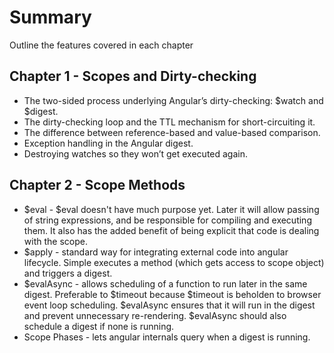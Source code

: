 # Summary

Outline the features covered in each chapter

## Chapter 1 - Scopes and Dirty-checking

* The two-sided process underlying Angular’s dirty-checking: $watch and $digest.
* The dirty-checking loop and the TTL mechanism for short-circuiting it.
* The difference between reference-based and value-based comparison.
* Exception handling in the Angular digest.
* Destroying watches so they won’t get executed again.

## Chapter 2 - Scope Methods

* $eval - $eval doesn't have much purpose yet. Later it will allow passing of string expressions, and be responsible for compiling and executing them. It also has the added benefit of being explicit that code is dealing with the scope.
* $apply - standard way for integrating external code into angular lifecycle. Simple executes a method (which gets access to scope object) and triggers a digest.
* $evalAsync - allows scheduling of a function to run later in the same digest. Preferable to $timeout because $timeout is beholden to browser event loop scheduling. $evalAsync ensures that it will run in the digest and prevent unnecessary re-rendering. $evalAsync should also schedule a digest if none is running.
* Scope Phases - lets angular internals query when a digest is running.